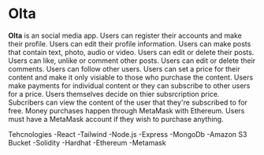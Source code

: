 # Olta

**Olta** is an social media app. Users can register their accounts and make their profile. Users can edit their profile information. Users can make posts that contain text, photo, audio or video. Users can edit or delete their posts. Users can like, unlike or comment other posts. Users can edit or delete their comments. Users can follow other users. Users can set a price for their content and make it only visiable to those who purchase the content. Users make payments for individual content or they can subscribe to other users for a price. Users themselves decide on thier subsrcription price. Subcribers can view the content of the user that they're subscribed to for free. Money purchases happen through MetaMask with Ethereum. Users must have a MetaMask account if they wish to purchase anything. 

Tehcnologies
-React
-Tailwind
-Node.js
-Express
-MongoDb
-Amazon S3 Bucket
-Solidity
-Hardhat
-Ethereum
-Metamask
